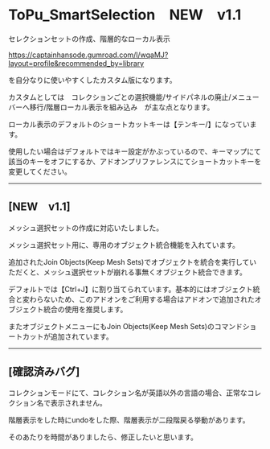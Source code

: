 # ToPu_SmartSelection　NEW　v1.1

セレクションセットの作成、階層的なローカル表示

https://captainhansode.gumroad.com/l/wqaMJ?layout=profile&recommended_by=library

を自分なりに使いやすくしたカスタム版になります。

カスタムとしては　コレクションごとの選択機能/サイドパネルの廃止/メニューバーへ移行/階層ローカル表示を組み込み　が主な点となります。

ローカル表示のデフォルトのショートカットキーは【テンキー/】になっています。

使用したい場合はデフォルトではキー設定がかぶっているので、キーマップにて該当のキーをオフにするか、アドオンプリファレンスにてショートカットキーを変更してください。

---

## [NEW　v1.1]

メッシュ選択セットの作成に対応いたしました。

メッシュ選択セット用に、専用のオブジェクト統合機能を入れています。

追加されたJoin Objects(Keep Mesh Sets)でオブジェクトを統合を実行していただくと、メッシュ選択セットが崩れる事無くオブジェクト統合できます。

デフォルトでは【Ctrl+J】に割り当てられています。基本的にはオブジェクト統合と変わらないため、このアドオンをご利用する場合はアドオンで追加されたオブジェクト統合の使用を推奨します。

またオブジェクトメニューにもJoin Objects(Keep Mesh Sets)のコマンドショートカットが追加されています。

---

## [確認済みバグ]

コレクションモードにて、コレクション名が英語以外の言語の場合、正常なコレクション名で表示されません。

階層表示をした時にundoをした際、階層表示が二段階戻る挙動があります。

そのあたりを時間がありましたら、修正したいと思います。
